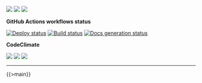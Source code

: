 ![](https://img.shields.io/github/package-json/v/kaskadi/products-api)
![](https://img.shields.io/badge/code--style-standard-blue)
![](https://img.shields.io/github/license/kaskadi/products-api?color=blue)

**GitHub Actions workflows status**

[![Deploy status](https://img.shields.io/github/workflow/status/kaskadi/products-api/deploy?label=deployed&logo=Amazon%20AWS)](https://github.com/kaskadi/products-api/actions?query=workflow%3Adeploy)
[![Build status](https://img.shields.io/github/workflow/status/kaskadi/products-api/build?label=build&logo=mocha)](https://github.com/kaskadi/products-api/actions?query=workflow%3Abuild)
[![Docs generation status](https://img.shields.io/github/workflow/status/kaskadi/products-api/generate-docs?label=docs&logo=read-the-docs)](https://github.com/kaskadi/products-api/actions?query=workflow%3Agenerate-docs)

**CodeClimate**

[![](https://img.shields.io/codeclimate/maintainability/kaskadi/products-api?label=maintainability&logo=Code%20Climate)](https://codeclimate.com/github/kaskadi/products-api)
[![](https://img.shields.io/codeclimate/tech-debt/kaskadi/products-api?label=technical%20debt&logo=Code%20Climate)](https://codeclimate.com/github/kaskadi/products-api)
[![](https://img.shields.io/codeclimate/coverage/kaskadi/products-api?label=test%20coverage&logo=Code%20Climate)](https://codeclimate.com/github/kaskadi/products-api)

<!-- You can add badges inside of this section if you'd like -->

****

<!-- automatically generated documentation will be placed in here -->
{{>main}}
<!-- automatically generated documentation will be placed in here -->

<!-- You can customize this template as you'd like! -->
